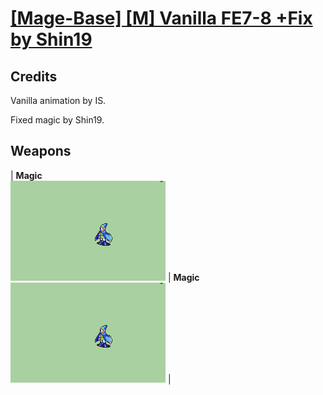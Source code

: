 # [\[Mage-Base\] \[M\] Vanilla FE7-8 +Fix by Shin19](./)
## Credits

Vanilla animation by IS. 

Fixed magic by Shin19.

## Weapons

| <b>Magic</b><br/><img alt="Magic animation" src="./6.%20Magic/Magic.gif"/> | <b>Magic</b><br/><img alt="Magic animation" src="./6.%20Magic%20(Fixed)/Magic.gif"/> |
